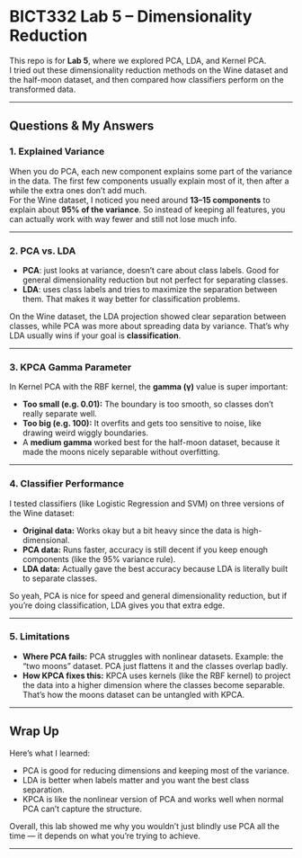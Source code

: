 # BICT332 Lab 5 – Dimensionality Reduction

This repo is for **Lab 5**, where we explored PCA, LDA, and Kernel PCA.  
I tried out these dimensionality reduction methods on the Wine dataset and the half-moon dataset, and then compared how classifiers perform on the transformed data.  

---

## Questions & My Answers

### 1. Explained Variance
When you do PCA, each new component explains some part of the variance in the data. The first few components usually explain most of it, then after a while the extra ones don’t add much.  
For the Wine dataset, I noticed you need around **13–15 components** to explain about **95% of the variance**. So instead of keeping all features, you can actually work with way fewer and still not lose much info.

---

### 2. PCA vs. LDA
- **PCA**: just looks at variance, doesn’t care about class labels. Good for general dimensionality reduction but not perfect for separating classes.  
- **LDA**: uses class labels and tries to maximize the separation between them. That makes it way better for classification problems.  

On the Wine dataset, the LDA projection showed clear separation between classes, while PCA was more about spreading data by variance. That’s why LDA usually wins if your goal is **classification**.

---

### 3. KPCA Gamma Parameter
In Kernel PCA with the RBF kernel, the **gamma (γ)** value is super important:  
- **Too small (e.g. 0.01):** The boundary is too smooth, so classes don’t really separate well.  
- **Too big (e.g. 100):** It overfits and gets too sensitive to noise, like drawing weird wiggly boundaries.  
- A **medium gamma** worked best for the half-moon dataset, because it made the moons nicely separable without overfitting.

---

### 4. Classifier Performance
I tested classifiers (like Logistic Regression and SVM) on three versions of the Wine dataset:  
- **Original data:** Works okay but a bit heavy since the data is high-dimensional.  
- **PCA data:** Runs faster, accuracy is still decent if you keep enough components (like the 95% variance rule).  
- **LDA data:** Actually gave the best accuracy because LDA is literally built to separate classes.  

So yeah, PCA is nice for speed and general dimensionality reduction, but if you’re doing classification, LDA gives you that extra edge.

---

### 5. Limitations
- **Where PCA fails:** PCA struggles with nonlinear datasets. Example: the “two moons” dataset. PCA just flattens it and the classes overlap badly.  
- **How KPCA fixes this:** KPCA uses kernels (like the RBF kernel) to project the data into a higher dimension where the classes become separable. That’s how the moons dataset can be untangled with KPCA.

---

## Wrap Up
Here’s what I learned:  
- PCA is good for reducing dimensions and keeping most of the variance.  
- LDA is better when labels matter and you want the best class separation.  
- KPCA is like the nonlinear version of PCA and works well when normal PCA can’t capture the structure.  

Overall, this lab showed me why you wouldn’t just blindly use PCA all the time — it depends on what you’re trying to achieve.

---
